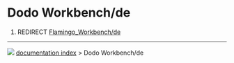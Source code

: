 # Dodo Workbench/de
1.  REDIRECT [Flamingo_Workbench/de](Flamingo_Workbench/de.md)



---
![](images/Right_arrow.png) [documentation index](../README.md) > Dodo Workbench/de

